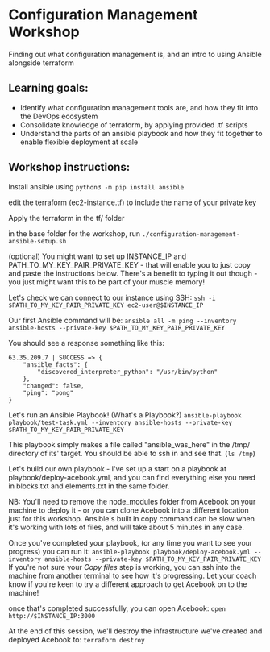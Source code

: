 # Configuration Management Workshop
Finding out what configuration management is, and an intro to using Ansible alongside terraform

## Learning goals:
- Identify what configuration management tools are, and how they fit into the DevOps ecosystem
- Consolidate knowledge of terraform, by applying provided .tf scripts 
- Understand the parts of an ansible playbook and how they fit together to enable flexible deployment at scale

## Workshop instructions:
Install ansible using `python3 -m pip install ansible`

edit the terraform (ec2-instance.tf) to include the name of your private key

Apply the terraform in the tf/ folder

in the base folder for the workshop, run `./configuration-management-ansible-setup.sh`

(optional) You might want to set up INSTANCE_IP and PATH_TO_MY_KEY_PAIR_PRIVATE_KEY - that will enable you to just copy and paste the instructions below. There's a benefit to typing it out though - you just might want this to be part of your muscle memory!

Let's check we can connect to our instance using SSH: `ssh -i $PATH_TO_MY_KEY_PAIR_PRIVATE_KEY ec2-user@$INSTANCE_IP`

Our first Ansible command will be: `ansible all -m ping --inventory ansible-hosts --private-key $PATH_TO_MY_KEY_PAIR_PRIVATE_KEY`

You should see a response something like this:
```
63.35.209.7 | SUCCESS => {
    "ansible_facts": {
        "discovered_interpreter_python": "/usr/bin/python"
    },
    "changed": false,
    "ping": "pong"
}
```

Let's run an Ansible Playbook! (What's a Playbook?)
`ansible-playbook playbook/test-task.yml --inventory ansible-hosts --private-key $PATH_TO_MY_KEY_PAIR_PRIVATE_KEY`

This playbook simply makes a file called "ansible_was_here" in the /tmp/ directory of its' target. You should be able to ssh in and see that. (`ls /tmp`)

Let's build our own playbook - I've set up a start on a playbook at playbook/deploy-acebook.yml, and you can find everything else you need in blocks.txt and elements.txt in the same folder.

NB: You'll need to remove the node_modules folder from Acebook on your machine to deploy it - or you can clone Acebook into a different location just for this workshop. Ansible's built in copy command can be slow when it's working with lots of files, and will take about 5 minutes in any case.

Once you've completed your playbook, (or any time you want to see your progress) you can run it:
`ansible-playbook playbook/deploy-acebook.yml --inventory ansible-hosts --private-key $PATH_TO_MY_KEY_PAIR_PRIVATE_KEY`
If you're not sure your *Copy files* step is working, you can ssh into the machine from another terminal to see how it's progressing. Let your coach know if you're keen to try a different approach to get Acebook on to the machine!

once that's completed successfully, you can open Acebook:
`open http://$INSTANCE_IP:3000`

At the end of this session, we'll destroy the infrastructure we've created and deployed Acebook to: `terraform destroy`
